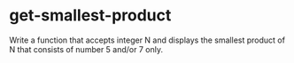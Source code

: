 # get-smallest-product
Write a function that accepts integer N and displays the smallest product of N that consists of number 5 and/or 7 only.
